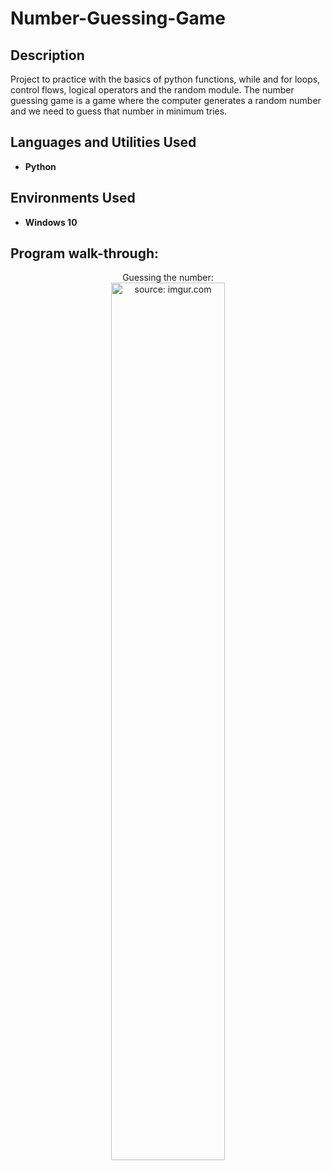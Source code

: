 <h1>Number-Guessing-Game</h1>

<h2>Description</h2>
Project to practice with the basics of python functions, while and for loops, control flows, logical operators and the random module.
The number guessing game is a game where the computer generates a random number and we need to guess that number in minimum tries.
<br />

<h2>Languages and Utilities Used</h2>

- <b>Python</b>
  
<h2>Environments Used </h2>

- <b>Windows 10</b>

<h2>Program walk-through:</h2>

<p align="center">
Guessing the number: <br/>
<a href="https://imgur.com/sv0NCz0"><img src="https://i.imgur.com/sv0NCz0.jpg" title="source: imgur.com" height="60%" width="60%"/></a>
